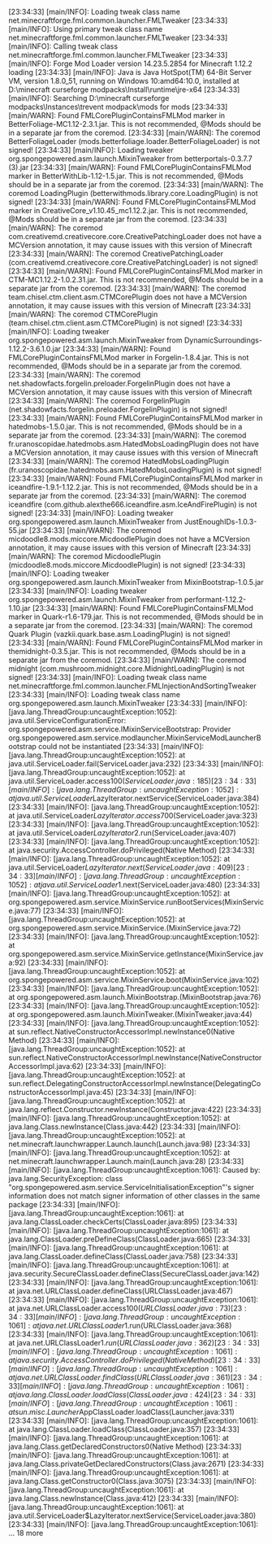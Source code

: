 [23:34:33] [main/INFO]: Loading tweak class name net.minecraftforge.fml.common.launcher.FMLTweaker
[23:34:33] [main/INFO]: Using primary tweak class name net.minecraftforge.fml.common.launcher.FMLTweaker
[23:34:33] [main/INFO]: Calling tweak class net.minecraftforge.fml.common.launcher.FMLTweaker
[23:34:33] [main/INFO]: Forge Mod Loader version 14.23.5.2854 for Minecraft 1.12.2 loading
[23:34:33] [main/INFO]: Java is Java HotSpot(TM) 64-Bit Server VM, version 1.8.0_51, running on Windows 10:amd64:10.0, installed at D:\minecraft curseforge modpacks\Install\runtime\jre-x64
[23:34:33] [main/INFO]: Searching D:\minecraft curseforge modpacks\Instances\trevent modpack\mods for mods
[23:34:33] [main/WARN]: Found FMLCorePluginContainsFMLMod marker in BetterFoliage-MC1.12-2.3.1.jar. This is not recommended, @Mods should be in a separate jar from the coremod.
[23:34:33] [main/WARN]: The coremod BetterFoliageLoader (mods.betterfoliage.loader.BetterFoliageLoader) is not signed!
[23:34:33] [main/INFO]: Loading tweaker org.spongepowered.asm.launch.MixinTweaker from betterportals-0.3.7.7 (3).jar
[23:34:33] [main/WARN]: Found FMLCorePluginContainsFMLMod marker in BetterWithLib-1.12-1.5.jar. This is not recommended, @Mods should be in a separate jar from the coremod.
[23:34:33] [main/WARN]: The coremod LoadingPlugin (betterwithmods.library.core.LoadingPlugin) is not signed!
[23:34:33] [main/WARN]: Found FMLCorePluginContainsFMLMod marker in CreativeCore_v1.10.45_mc1.12.2.jar. This is not recommended, @Mods should be in a separate jar from the coremod.
[23:34:33] [main/WARN]: The coremod com.creativemd.creativecore.core.CreativePatchingLoader does not have a MCVersion annotation, it may cause issues with this version of Minecraft
[23:34:33] [main/WARN]: The coremod CreativePatchingLoader (com.creativemd.creativecore.core.CreativePatchingLoader) is not signed!
[23:34:33] [main/WARN]: Found FMLCorePluginContainsFMLMod marker in CTM-MC1.12.2-1.0.2.31.jar. This is not recommended, @Mods should be in a separate jar from the coremod.
[23:34:33] [main/WARN]: The coremod team.chisel.ctm.client.asm.CTMCorePlugin does not have a MCVersion annotation, it may cause issues with this version of Minecraft
[23:34:33] [main/WARN]: The coremod CTMCorePlugin (team.chisel.ctm.client.asm.CTMCorePlugin) is not signed!
[23:34:33] [main/INFO]: Loading tweaker org.spongepowered.asm.launch.MixinTweaker from DynamicSurroundings-1.12.2-3.6.1.0.jar
[23:34:33] [main/WARN]: Found FMLCorePluginContainsFMLMod marker in Forgelin-1.8.4.jar. This is not recommended, @Mods should be in a separate jar from the coremod.
[23:34:33] [main/WARN]: The coremod net.shadowfacts.forgelin.preloader.ForgelinPlugin does not have a MCVersion annotation, it may cause issues with this version of Minecraft
[23:34:33] [main/WARN]: The coremod ForgelinPlugin (net.shadowfacts.forgelin.preloader.ForgelinPlugin) is not signed!
[23:34:33] [main/WARN]: Found FMLCorePluginContainsFMLMod marker in hatedmobs-1.5.0.jar. This is not recommended, @Mods should be in a separate jar from the coremod.
[23:34:33] [main/WARN]: The coremod fr.uranoscopidae.hatedmobs.asm.HatedMobsLoadingPlugin does not have a MCVersion annotation, it may cause issues with this version of Minecraft
[23:34:33] [main/WARN]: The coremod HatedMobsLoadingPlugin (fr.uranoscopidae.hatedmobs.asm.HatedMobsLoadingPlugin) is not signed!
[23:34:33] [main/WARN]: Found FMLCorePluginContainsFMLMod marker in iceandfire-1.9.1-1.12.2.jar. This is not recommended, @Mods should be in a separate jar from the coremod.
[23:34:33] [main/WARN]: The coremod iceandfire (com.github.alexthe666.iceandfire.asm.IceAndFirePlugin) is not signed!
[23:34:33] [main/INFO]: Loading tweaker org.spongepowered.asm.launch.MixinTweaker from JustEnoughIDs-1.0.3-55.jar
[23:34:33] [main/WARN]: The coremod micdoodle8.mods.miccore.MicdoodlePlugin does not have a MCVersion annotation, it may cause issues with this version of Minecraft
[23:34:33] [main/WARN]: The coremod MicdoodlePlugin (micdoodle8.mods.miccore.MicdoodlePlugin) is not signed!
[23:34:33] [main/INFO]: Loading tweaker org.spongepowered.asm.launch.MixinTweaker from MixinBootstrap-1.0.5.jar
[23:34:33] [main/INFO]: Loading tweaker org.spongepowered.asm.launch.MixinTweaker from performant-1.12.2-1.10.jar
[23:34:33] [main/WARN]: Found FMLCorePluginContainsFMLMod marker in Quark-r1.6-179.jar. This is not recommended, @Mods should be in a separate jar from the coremod.
[23:34:33] [main/WARN]: The coremod Quark Plugin (vazkii.quark.base.asm.LoadingPlugin) is not signed!
[23:34:33] [main/WARN]: Found FMLCorePluginContainsFMLMod marker in themidnight-0.3.5.jar. This is not recommended, @Mods should be in a separate jar from the coremod.
[23:34:33] [main/WARN]: The coremod midnight (com.mushroom.midnight.core.MidnightLoadingPlugin) is not signed!
[23:34:33] [main/INFO]: Loading tweak class name net.minecraftforge.fml.common.launcher.FMLInjectionAndSortingTweaker
[23:34:33] [main/INFO]: Loading tweak class name org.spongepowered.asm.launch.MixinTweaker
[23:34:33] [main/INFO]: [java.lang.ThreadGroup:uncaughtException:1052]: java.util.ServiceConfigurationError: org.spongepowered.asm.service.IMixinServiceBootstrap: Provider org.spongepowered.asm.service.modlauncher.MixinServiceModLauncherBootstrap could not be instantiated
[23:34:33] [main/INFO]: [java.lang.ThreadGroup:uncaughtException:1052]: 	at java.util.ServiceLoader.fail(ServiceLoader.java:232)
[23:34:33] [main/INFO]: [java.lang.ThreadGroup:uncaughtException:1052]: 	at java.util.ServiceLoader.access$100(ServiceLoader.java:185)
[23:34:33] [main/INFO]: [java.lang.ThreadGroup:uncaughtException:1052]: 	at java.util.ServiceLoader$LazyIterator.nextService(ServiceLoader.java:384)
[23:34:33] [main/INFO]: [java.lang.ThreadGroup:uncaughtException:1052]: 	at java.util.ServiceLoader$LazyIterator.access$700(ServiceLoader.java:323)
[23:34:33] [main/INFO]: [java.lang.ThreadGroup:uncaughtException:1052]: 	at java.util.ServiceLoader$LazyIterator$2.run(ServiceLoader.java:407)
[23:34:33] [main/INFO]: [java.lang.ThreadGroup:uncaughtException:1052]: 	at java.security.AccessController.doPrivileged(Native Method)
[23:34:33] [main/INFO]: [java.lang.ThreadGroup:uncaughtException:1052]: 	at java.util.ServiceLoader$LazyIterator.next(ServiceLoader.java:409)
[23:34:33] [main/INFO]: [java.lang.ThreadGroup:uncaughtException:1052]: 	at java.util.ServiceLoader$1.next(ServiceLoader.java:480)
[23:34:33] [main/INFO]: [java.lang.ThreadGroup:uncaughtException:1052]: 	at org.spongepowered.asm.service.MixinService.runBootServices(MixinService.java:77)
[23:34:33] [main/INFO]: [java.lang.ThreadGroup:uncaughtException:1052]: 	at org.spongepowered.asm.service.MixinService.<init>(MixinService.java:72)
[23:34:33] [main/INFO]: [java.lang.ThreadGroup:uncaughtException:1052]: 	at org.spongepowered.asm.service.MixinService.getInstance(MixinService.java:92)
[23:34:33] [main/INFO]: [java.lang.ThreadGroup:uncaughtException:1052]: 	at org.spongepowered.asm.service.MixinService.boot(MixinService.java:102)
[23:34:33] [main/INFO]: [java.lang.ThreadGroup:uncaughtException:1052]: 	at org.spongepowered.asm.launch.MixinBootstrap.<clinit>(MixinBootstrap.java:76)
[23:34:33] [main/INFO]: [java.lang.ThreadGroup:uncaughtException:1052]: 	at org.spongepowered.asm.launch.MixinTweaker.<init>(MixinTweaker.java:44)
[23:34:33] [main/INFO]: [java.lang.ThreadGroup:uncaughtException:1052]: 	at sun.reflect.NativeConstructorAccessorImpl.newInstance0(Native Method)
[23:34:33] [main/INFO]: [java.lang.ThreadGroup:uncaughtException:1052]: 	at sun.reflect.NativeConstructorAccessorImpl.newInstance(NativeConstructorAccessorImpl.java:62)
[23:34:33] [main/INFO]: [java.lang.ThreadGroup:uncaughtException:1052]: 	at sun.reflect.DelegatingConstructorAccessorImpl.newInstance(DelegatingConstructorAccessorImpl.java:45)
[23:34:33] [main/INFO]: [java.lang.ThreadGroup:uncaughtException:1052]: 	at java.lang.reflect.Constructor.newInstance(Constructor.java:422)
[23:34:33] [main/INFO]: [java.lang.ThreadGroup:uncaughtException:1052]: 	at java.lang.Class.newInstance(Class.java:442)
[23:34:33] [main/INFO]: [java.lang.ThreadGroup:uncaughtException:1052]: 	at net.minecraft.launchwrapper.Launch.launch(Launch.java:98)
[23:34:33] [main/INFO]: [java.lang.ThreadGroup:uncaughtException:1052]: 	at net.minecraft.launchwrapper.Launch.main(Launch.java:28)
[23:34:33] [main/INFO]: [java.lang.ThreadGroup:uncaughtException:1061]: Caused by: java.lang.SecurityException: class "org.spongepowered.asm.service.ServiceInitialisationException"'s signer information does not match signer information of other classes in the same package
[23:34:33] [main/INFO]: [java.lang.ThreadGroup:uncaughtException:1061]: 	at java.lang.ClassLoader.checkCerts(ClassLoader.java:895)
[23:34:33] [main/INFO]: [java.lang.ThreadGroup:uncaughtException:1061]: 	at java.lang.ClassLoader.preDefineClass(ClassLoader.java:665)
[23:34:33] [main/INFO]: [java.lang.ThreadGroup:uncaughtException:1061]: 	at java.lang.ClassLoader.defineClass(ClassLoader.java:758)
[23:34:33] [main/INFO]: [java.lang.ThreadGroup:uncaughtException:1061]: 	at java.security.SecureClassLoader.defineClass(SecureClassLoader.java:142)
[23:34:33] [main/INFO]: [java.lang.ThreadGroup:uncaughtException:1061]: 	at java.net.URLClassLoader.defineClass(URLClassLoader.java:467)
[23:34:33] [main/INFO]: [java.lang.ThreadGroup:uncaughtException:1061]: 	at java.net.URLClassLoader.access$100(URLClassLoader.java:73)
[23:34:33] [main/INFO]: [java.lang.ThreadGroup:uncaughtException:1061]: 	at java.net.URLClassLoader$1.run(URLClassLoader.java:368)
[23:34:33] [main/INFO]: [java.lang.ThreadGroup:uncaughtException:1061]: 	at java.net.URLClassLoader$1.run(URLClassLoader.java:362)
[23:34:33] [main/INFO]: [java.lang.ThreadGroup:uncaughtException:1061]: 	at java.security.AccessController.doPrivileged(Native Method)
[23:34:33] [main/INFO]: [java.lang.ThreadGroup:uncaughtException:1061]: 	at java.net.URLClassLoader.findClass(URLClassLoader.java:361)
[23:34:33] [main/INFO]: [java.lang.ThreadGroup:uncaughtException:1061]: 	at java.lang.ClassLoader.loadClass(ClassLoader.java:424)
[23:34:33] [main/INFO]: [java.lang.ThreadGroup:uncaughtException:1061]: 	at sun.misc.Launcher$AppClassLoader.loadClass(Launcher.java:331)
[23:34:33] [main/INFO]: [java.lang.ThreadGroup:uncaughtException:1061]: 	at java.lang.ClassLoader.loadClass(ClassLoader.java:357)
[23:34:33] [main/INFO]: [java.lang.ThreadGroup:uncaughtException:1061]: 	at java.lang.Class.getDeclaredConstructors0(Native Method)
[23:34:33] [main/INFO]: [java.lang.ThreadGroup:uncaughtException:1061]: 	at java.lang.Class.privateGetDeclaredConstructors(Class.java:2671)
[23:34:33] [main/INFO]: [java.lang.ThreadGroup:uncaughtException:1061]: 	at java.lang.Class.getConstructor0(Class.java:3075)
[23:34:33] [main/INFO]: [java.lang.ThreadGroup:uncaughtException:1061]: 	at java.lang.Class.newInstance(Class.java:412)
[23:34:33] [main/INFO]: [java.lang.ThreadGroup:uncaughtException:1061]: 	at java.util.ServiceLoader$LazyIterator.nextService(ServiceLoader.java:380)
[23:34:33] [main/INFO]: [java.lang.ThreadGroup:uncaughtException:1061]: 	... 18 more
